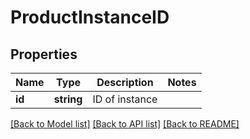 # ProductInstanceID

## Properties
Name | Type | Description | Notes
------------ | ------------- | ------------- | -------------
**id** | **string** | ID of instance | 

[[Back to Model list]](../README.md#documentation-for-models) [[Back to API list]](../README.md#documentation-for-api-endpoints) [[Back to README]](../README.md)


